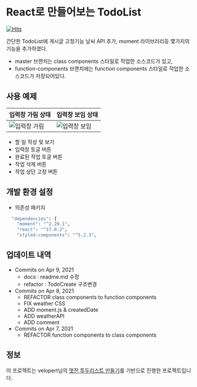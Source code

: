 # React로 만들어보는 TodoList

[![Hits](https://hits.seeyoufarm.com/api/count/incr/badge.svg?url=https%3A%2F%2Fgithub.com%2Fthyoondev%2Freact-todolist&count_bg=%234A8BCF&title_bg=%23555555&icon=react.svg&icon_color=%23E7E7E7&title=hits&edge_flat=false)](https://hits.seeyoufarm.com)

간단한 TodoList에 게시글 고정기능 날씨 API 추가, moment 라이브러리등 몇가지의 기능을 추가하였다.

- master 브랜치는 class components 스타일로 작업한 소스코드가 있고,
- function-components 브랜치에는 function components 스타일로 작업한 소스코드가 저장되어있다.

## 사용 예제

| 입력창 가림 상태                                                                       | 입력창 보임 상태                                                                        |
| -------------------------------------------------------------------------------------- | --------------------------------------------------------------------------------------- |
| ![입력창 가림](https://ikeaweb.s3.ap-northeast-2.amazonaws.com/gitimg/TodoList/11.png) | ![입력창 보임](https://ikeaweb.s3.ap-northeast-2.amazonaws.com/gitimg/TodoList/222.png) |

- 할 일 작성 및 보기
- 입력창 토글 버튼
- 완료된 작업 토글 버튼
- 작업 삭제 버튼
- 작업 상단 고정 버튼

## 개발 환경 설정

- 의존성 패키지

```sh
  "dependencies": {
    "moment": "^2.29.1",
    "react": "^17.0.2",
    "styled-components": "^5.2.3",
```

## 업데이트 내역

- Commits on Apr 9, 2021
  - docs : readme.md 수정
  - refactor : TodoCreate 구조변경
- Commits on Apr 8, 2021
  - REFACTOR class components to function components
  - FIX weather CSS
  - ADD moment.js & createdDate
  - ADD weatherAPI
  - ADD comment
- Commits on Apr 7, 2021
  - REFACTOR function components to class components

## 정보

이 프로젝트는 velopert님의 [멋진 투두리스트 만들기](https://react.vlpt.us/mashup-todolist/)를 기반으로 진행한 프로젝트입니다.
